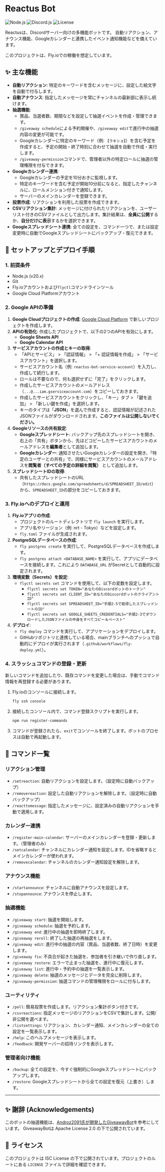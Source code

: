 # Reactus Bot

![Node.js](https://img.shields.io/badge/node-20.x-green.svg)
![Discord.js](https://img.shields.io/badge/discord.js-v14-blue.svg)
![License](https://img.shields.io/badge/license-ISC-lightgrey.svg)

Reactusは、Discordサーバー向けの多機能ボットです。
自動リアクション、アナウンス機能、Googleカレンダーと連携したイベント通知機能などを備えています。

このプロジェクトは、Fly.ioでの稼働を想定しています。

## ✨ 主な機能

-   **自動リアクション**: 特定のキーワードを含むメッセージに、設定した絵文字を自動で付与します。
-   **自動アナウンス**: 指定したメッセージを常にチャンネルの最新部に表示し続けます。
-   **抽選機能**:
    -   賞品、当選者数、期間などを設定して抽選イベントを作成・管理できます。
    -   `/giveaway schedule`による予約開催や、`/giveaway edit`で進行中の抽選内容の変更が可能です。
    -   Googleカレンダーに特定のキーワード（例: `【ラキショ】`）を含む予定を作成すると、予定の開始・終了時刻に合わせて抽選を自動で作成・実行します。
    -   `/giveaway-permission`コマンドで、管理者以外の特定ロールに抽選の管理権限を付与できます。
-   **Googleカレンダー連携**:
    -   Googleカレンダーの予定を10分おきに監視します。
    -   特定のキーワードを含む予定が開始10分前になると、指定したチャンネルに、ロールメンション付きで通知します。
    -   サーバーのメインカレンダーを登録できます。
-   **投票作成**: リアクションを利用した投票を作成できます。
-   **CSVリアクション集計**: メッセージに付けられたリアクションを、ユーザーリスト付きのCSVファイルとして出力します。集計結果は、**全員に公開**するか、**自分だけに表示**するかを選択できます。
-   **Googleスプレッドシート連携**: 全ての設定を、コマンド一つで、または設定変更時に自動でGoogleスプレッドシートにバックアップ・復元できます。

## 🚀 セットアップとデプロイ手順

### 1. 前提条件
-   Node.js (v20.x)
-   Git
-   Fly.ioアカウントおよび`flyctl`コマンドラインツール
-   Google Cloud Platformアカウント

### 2. Google APIの準備

1.  **Google Cloudプロジェクトの作成**: [Google Cloud Platform](https://console.cloud.google.com/) で新しいプロジェクトを作成します。
2.  **APIの有効化**: 作成したプロジェクトで、以下の2つのAPIを有効にします。
    -   **Google Sheets API**
    -   **Google Calendar API**
3.  **サービスアカウントの作成とキーの取得**:
    - 「APIとサービス」 > 「認証情報」 > 「+ 認証情報を作成」 > 「サービスアカウント」を選択します。
    - サービスアカウント名（例: `reactus-bot-service-account`）を入力し、作成して続行します。
    - ロールは不要なので、何も選択せずに「完了」をクリックします。
    - 作成したサービスアカウントのメールアドレス（`...@...iam.gserviceaccount.com`）をコピーしておきます。
    - 作成したサービスアカウントをクリックし、「キー」タブ > 「鍵を追加」 > 「新しい鍵を作成」を選択します。
    - キーのタイプは「**JSON**」を選んで作成すると、認証情報が記述されたJSONファイルがダウンロードされます。**このファイルは公開しないでください。**
4. **Googleリソースの共有設定**:
    - **Googleスプレッドシート**: バックアップ先のスプレッドシートを開き、右上の「共有」ボタンから、先ほどコピーしたサービスアカウントのメールアドレスを**編集者**として追加します。
    - **Googleカレンダー**: 通知させたいGoogleカレンダーの設定を開き、「特定のユーザーとの共有」で、同様にサービスアカウントのメールアドレスを**閲覧者（すべての予定の詳細を閲覧）** として追加します。
5.  **スプレッドシートIDの取得**:
    - 共有したスプレッドシートのURL（`https://docs.google.com/spreadsheets/d/SPREADSHEET_ID/edit`）から、`SPREADSHEET_ID`の部分をコピーしておきます。

### 3. Fly.ioへのデプロイと運用

1.  **Fly.ioアプリの作成**:
    -   プロジェクトのルートディレクトリで `fly launch` を実行します。
    -   アプリ名やリージョン（例: nrt - Tokyo）などを設定します。
    -   `fly.toml` ファイルが生成されます。
2.  **PostgreSQLデータベースの作成**:
    -   `fly postgres create` を実行して、PostgreSQLデータベースを作成します。
    -   `fly postgres attach <DATABASE_NAME>` を実行して、アプリにデータベースを接続します。これにより `DATABASE_URL` がSecretとして自動的に設定されます。
3.  **環境変数（Secrets）を設定**:
    -   `flyctl secrets set` コマンドを使用して、以下の変数を設定します。
        -   `flyctl secrets set TOKEN="あなたのDiscordボットのトークン"`
        -   `flyctl secrets set CLIENT_ID="あなたのDiscordボットのクライアントID"`
        -   `flyctl secrets set SPREADSHEET_ID="手順2-5で取得したスプレッドシートのID"`
        -   `flyctl secrets set GOOGLE_SHEETS_CREDENTIALS="手順2-3でダウンロードしたJSONファイルの中身をすべてコピー＆ペースト"`
4.  **デプロイ**:
    -   `fly deploy` コマンドを実行して、アプリケーションをデプロイします。
    -   GitHubリポジトリと連携している場合、mainブランチへのプッシュで自動的にデプロイが実行されます（`.github/workflows/fly-deploy.yml`）。

### 4. スラッシュコマンドの登録・更新

新しいコマンドを追加したり、既存コマンドを変更した場合は、手動でコマンド情報を再登録する必要があります。

1.  Fly.ioのコンソールに接続します。
    ```sh
    fly ssh console
    ```
2.  接続したコンソール内で、コマンド登録スクリプトを実行します。
    ```sh
    npm run register-commands
    ```
3.  コマンドが登録されたら、`exit`でコンソールを終了します。ボットのプロセスは自動で再起動します。

## 🤖 コマンド一覧

### リアクション管理
-   `/setreaction`: 自動リアクションを設定します。（設定時に自動バックアップ）
-   `/removereaction`: 設定した自動リアクションを解除します。（設定時に自動バックアップ）
-   `/reacttomessage`: 指定したメッセージに、設定済みの自動リアクションを手動で適用します。

### カレンダー連携
-   `/register-main-calendar`: サーバーのメインカレンダーを登録・更新します。（管理者のみ）
-   `/setcalendar`: チャンネルにカレンダー通知を設定します。IDを省略するとメインカレンダーが使われます。
-   `/removecalendar`: チャンネルのカレンダー通知設定を解除します。

### アナウンス機能
-   `/startannounce`: チャンネルに自動アナウンスを設定します。
-   `/stopannounce`: アナウンスを停止します。

### 抽選機能
-   `/giveaway start`: 抽選を開始します。
-   `/giveaway schedule`: 抽選を予約します。
-   `/giveaway end`: 進行中の抽選を即時終了します。
-   `/giveaway reroll`: 終了した抽選の再抽選をします。
-   `/giveaway edit`: 進行中の抽選の内容（賞品、当選者数、終了日時）を変更します。
-   `/giveaway fix`: 不具合が起きた抽選を、参加者を引き継いで作り直します。
-   `/giveaway restore`: エラーで止まった抽選を、進行中に復元します。
-   `/giveaway list`: 進行中・予約中の抽選を一覧表示します。
-   `/giveaway delete`: 抽選のメッセージとデータを完全に削除します。
-   `/giveaway-permission`: 抽選コマンドの管理権限をロールに付与します。

### ユーティリティ
-   `/poll`: 簡易投票を作成します。リアクション集計ボタン付きです。
-   `/csvreactions`: 指定メッセージのリアクションをCSVで集計します。公開/非公開を選べます。
-   `/listsettings`: リアクション、カレンダー通知、メインカレンダーの全ての設定を一覧表示します。
-   `/help`: このヘルプメッセージを表示します。
-   `/feedback`: 開発サーバーの招待リンクを表示します。

### 管理者向け機能
-   `/backup`: 全ての設定を、今すぐ強制的にGoogleスプレッドシートにバックアップします。
-   `/restore`: Googleスプレッドシートから全ての設定を復元（上書き）します。

---

## ✨ 謝辞 (Acknowledgements)

このボットの抽選機能は、[Androz2091氏が開発したGiveawayBot](https://github.com/Androz2091/giveaways-bot)を参考にしています。
GiveawayBotは Apache License 2.0 の下で公開されています。

## 📜 ライセンス

このプロジェクトは ISC License の下で公開されています。プロジェクトのルートにある `LICENSE` ファイルで詳細を確認できます。
